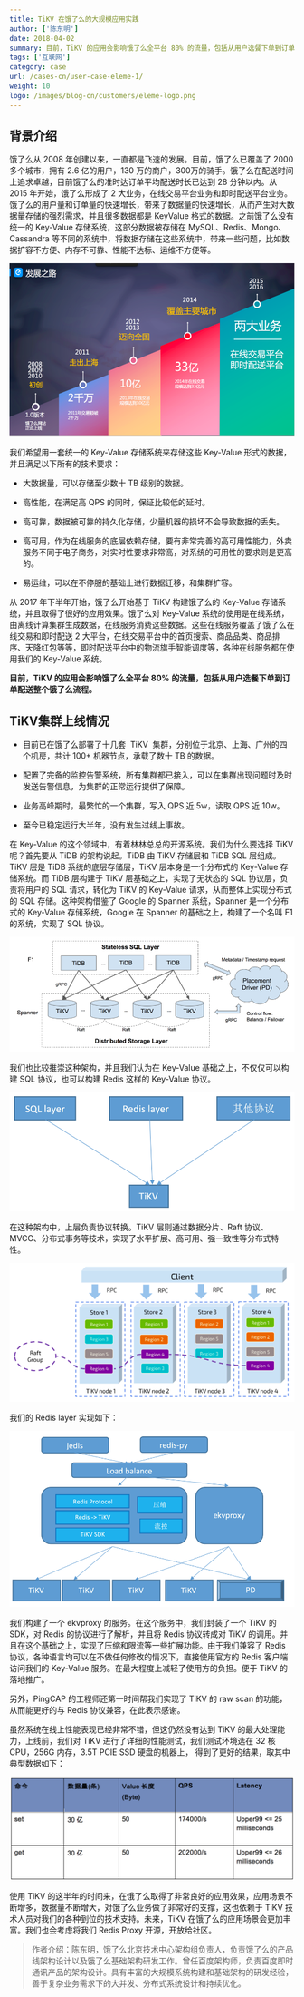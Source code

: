 ```yaml
---
title: TiKV 在饿了么的大规模应用实践
author: ['陈东明']
date: 2018-04-02
summary: 目前，TiKV 的应用会影响饿了么全平台 80% 的流量，包括从用户选餐下单到订单配送整个饿了么流程。
tags: ['互联网']
category: case
url: /cases-cn/user-case-eleme-1/
weight: 10
logo: /images/blog-cn/customers/eleme-logo.png
---
```


## 背景介绍

饿了么从 2008 年创建以来，一直都是飞速的发展。目前，饿了么已覆盖了 2000 多个城市，拥有 2.6 亿的用户，130 万的商户，300万的骑手。饿了么在配送时间上追求卓越，目前饿了么的准时达订单平均配送时长已达到 28 分钟以内。从 2015 年开始，饿了么形成了 2 大业务，在线交易平台业务和即时配送平台业务。饿了么的用户量和订单量的快速增长，带来了数据量的快速增长，从而产生对大数据量存储的强烈需求，并且很多数据都是 KeyValue 格式的数据。之前饿了么没有统一的 Key-Value 存储系统，这部分数据被存储在 MySQL、Redis、Mongo、Cassandra 等不同的系统中，将数据存储在这些系统中，带来一些问题，比如数据扩容不方便、内存不可靠、性能不达标、运维不方便等。

![](media/user-case-eleme-1/1.png)

我们希望用一套统一的 Key-Value 存储系统来存储这些 Key-Value 形式的数据，并且满足以下所有的技术要求： 

*   大数据量，可以存储至少数十 TB 级别的数据。

*   高性能，在满足高 QPS 的同时，保证比较低的延时。

*   高可靠，数据被可靠的持久化存储，少量机器的损坏不会导致数据的丢失。

*   高可用，作为在线服务的底层依赖存储，要有非常完善的高可用性能力，外卖服务不同于电子商务，对实时性要求非常高，对系统的可用性的要求则是更高的。

*   易运维，可以在不停服的基础上进行数据迁移，和集群扩容。

从 2017 年下半年开始，饿了么开始基于 TiKV 构建饿了么的 Key-Value 存储系统，并且取得了很好的应用效果。饿了么对 Key-Value 系统的使用是在线系统，由离线计算集群生成数据，在线服务消费这些数据。这些在线服务覆盖了饿了么在线交易和即时配送 2 大平台，在线交易平台中的首页搜索、商品品类、商品排序、天降红包等等，即时配送平台中的物流旗手智能调度等，各种在线服务都在使用我们的 Key-Value 系统。 

**目前，TiKV 的应用会影响饿了么全平台 80% 的流量，包括从用户选餐下单到订单配送整个饿了么流程。**

## TiKV集群上线情况

*   目前已在饿了么部署了十几套  TiKV  集群，分别位于北京、上海、广州的四个机房，共计 100+ 机器节点，承载了数十 TB 的数据。

*   配置了完备的监控告警系统，所有集群都已接入，可以在集群出现问题时及时发送告警信息，为集群的正常运行提供了保障。

*   业务高峰期时，最繁忙的一个集群，写入 QPS 近 5w，读取 QPS 近 10w。

*   至今已稳定运行大半年，没有发生过线上事故。 

在 Key-Value 的这个领域中，有着林林总总的开源系统。我们为什么要选择 TiKV 呢？首先要从 TiDB 的架构说起。TiDB 由 TiKV 存储层和 TiDB SQL 层组成。TiKV 层是 TiDB 系统的底层存储层，TiKV 层本身是一个分布式的 Key-Value 存储系统。而 TiDB 层构建于 TiKV 层基础之上，实现了无状态的 SQL 协议层，负责将用户的 SQL 请求，转化为 TiKV 的 Key-Value 请求，从而整体上实现分布式的 SQL 存储。这种架构借鉴了 Google 的 Spanner 系统，Spanner 是一个分布式的 Key-Value 存储系统，Google 在 Spanner 的基础之上，构建了一个名叫 F1 的系统，实现了 SQL 协议。


![](media/user-case-eleme-1/2.png)


我们也比较推崇这种架构，并且我们认为在 Key-Value 基础之上，不仅仅可以构建 SQL 协议，也可以构建 Redis 这样的 Key-Value 协议。


![](media/user-case-eleme-1/3.png)

在这种架构中，上层负责协议转换。TiKV 层则通过数据分片、Raft 协议、MVCC、分布式事务等技术，实现了水平扩展、高可用、强一致性等分布式特性。 


![](media/user-case-eleme-1/4.png)


我们的 Redis layer 实现如下：


![](media/user-case-eleme-1/5.png)

我们构建了一个 ekvproxy 的服务。在这个服务中，我们封装了一个 TiKV 的 SDK，对 Redis 的协议进行了解析，并且将 Redis 协议转成对 TiKV 的调用。并且在这个基础之上，实现了压缩和限流等一些扩展功能。由于我们兼容了 Redis 协议，各种语言均可以在不做任何修改的情况下，直接使用官方的 Redis 客户端访问我们的 Key-Value 服务。在最大程度上减轻了使用方的负担。便于 TiKV 的落地推广。

另外，PingCAP 的工程师还第一时间帮我们实现了 TiKV 的 raw scan 的功能，从而能更好的与 Redis 协议兼容，在此表示感谢。

虽然系统在线上性能表现已经非常不错，但这仍然没有达到 TiKV 的最大处理能力，上线前，我们对 TiKV 进行了详细的性能测试，我们测试环境选在 32 核 CPU，256G 内存，3.5T PCIE SSD 硬盘的机器上， 得到了更好的结果，取其中典型数据如下：


![](media/user-case-eleme-1/6.png)

使用 TiKV 的这半年的时间来，在饿了么取得了非常良好的应用效果，应用场景不断增多，数据量不断增大，对饿了么业务做了非常好的支撑，这也依赖于 TiKV 技术人员对我们的各种到位的技术支持。未来，TiKV 在饿了么的应用场景会更加丰富。我们也会考虑将我们 Redis Proxy 开源，开放给社区。

>作者介绍：陈东明，饿了么北京技术中心架构组负责人，负责饿了么的产品线架构设计以及饿了么基础架构研发工作。曾任百度架构师，负责百度即时通讯产品的架构设计。具有丰富的大规模系统构建和基础架构的研发经验，善于复杂业务需求下的大并发、分布式系统设计和持续优化。

